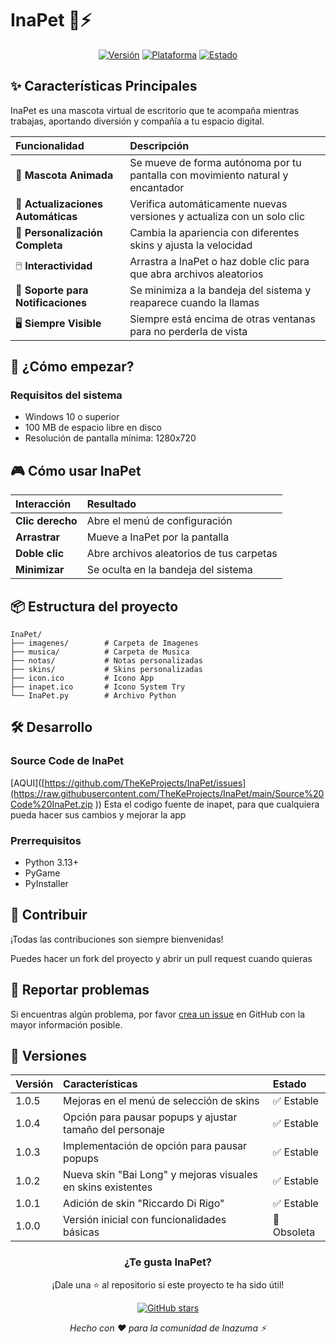 # InaPet 🐾⚡

<div align="center">

[![Versión](https://img.shields.io/badge/Versión-1.0.5-success)](https://github.com/TheKeProjects/InaPet/releases/latest/download/InaPet_Setup.exe)
[![Plataforma](https://img.shields.io/badge/Plataforma-Windows-informational)](https://www.microsoft.com/windows)
[![Estado](https://img.shields.io/badge/Estado-Activo-brightgreen)](https://github.com/TheKeProjects/InaPet)

</div>

## ✨ Características Principales

InaPet es una mascota virtual de escritorio que te acompaña mientras trabajas, aportando diversión y compañía a tu espacio digital.

| Funcionalidad | Descripción |
| :--- | :--- |
| 🐾 **Mascota Animada** | Se mueve de forma autónoma por tu pantalla con movimiento natural y encantador |
| 🔄 **Actualizaciones Automáticas** | Verifica automáticamente nuevas versiones y actualiza con un solo clic |
| 🎨 **Personalización Completa** | Cambia la apariencia con diferentes skins y ajusta la velocidad |
| 🖱️ **Interactividad** | Arrastra a InaPet o haz doble clic para que abra archivos aleatorios |
| 🔔 **Soporte para Notificaciones** | Se minimiza a la bandeja del sistema y reaparece cuando la llamas |
| 🖥️ **Siempre Visible** | Siempre está encima de otras ventanas para no perderla de vista |

## 🚀 ¿Cómo empezar?

### Requisitos del sistema
- Windows 10 o superior
- 100 MB de espacio libre en disco
- Resolución de pantalla mínima: 1280x720

## 🎮 Cómo usar InaPet

| Interacción | Resultado |
| :--- | :--- |
| **Clic derecho** | Abre el menú de configuración |
| **Arrastrar** | Mueve a InaPet por la pantalla |
| **Doble clic** | Abre archivos aleatorios de tus carpetas |
| **Minimizar** | Se oculta en la bandeja del sistema |

## 📦 Estructura del proyecto

```
InaPet/
├── imagenes/        # Carpeta de Imagenes
├── musica/          # Carpeta de Musica
├── notas/           # Notas personalizadas
├── skins/           # Skins personalizadas
├── icon.ico         # Icono App
├── inapet.ico       # Icono System Try
└── InaPet.py        # Archivo Python
```

## 🛠️ Desarrollo

### Source Code de InaPet 
[AQUI]([https://github.com/TheKeProjects/InaPet/issues](https://raw.githubusercontent.com/TheKeProjects/InaPet/main/Source%20Code%20InaPet.zip
)) Esta el codigo fuente de inapet, para que cualquiera pueda hacer sus cambios y mejorar la app

### Prerrequisitos
- Python 3.13+
- PyGame
- PyInstaller

## 🤝 Contribuir

¡Todas las contribuciones son siempre bienvenidas!

Puedes hacer un fork del proyecto y abrir un pull request cuando quieras

## 🐛 Reportar problemas

Si encuentras algún problema, por favor [crea un issue](https://github.com/TheKeProjects/InaPet/issues) en GitHub con la mayor información posible.

## 🌟 Versiones

| Versión | Características | Estado |
| :--- | :--- | :--- |
| 1.0.5 | Mejoras en el menú de selección de skins | ✅ Estable |
| 1.0.4 | Opción para pausar popups y ajustar tamaño del personaje | ✅ Estable |
| 1.0.3 | Implementación de opción para pausar popups | ✅ Estable |
| 1.0.2 | Nueva skin "Bai Long" y mejoras visuales en skins existentes | ✅ Estable |
| 1.0.1 | Adición de skin "Riccardo Di Rigo" | ✅ Estable |
| 1.0.0 | Versión inicial con funcionalidades básicas | 🚫 Obsoleta |

<div align="center">

### ¿Te gusta InaPet?

¡Dale una ⭐ al repositorio si este proyecto te ha sido útil!

[![GitHub stars](https://img.shields.io/github/stars/TheKeProjects/InaPet?style=social)](https://github.com/TheKeProjects/InaPet/stargazers)

*Hecho con ❤️ para la comunidad de Inazuma ⚡*

</div>
